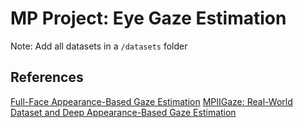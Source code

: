 # MP Project: Eye Gaze Estimation

Note: Add all datasets in a `/datasets` folder



## References
[Full-Face Appearance-Based Gaze Estimation](http://openaccess.thecvf.com/content_cvpr_2017_workshops/w41/papers/Bulling_Its_Written_All_CVPR_2017_paper.pdf)
[MPIIGaze: Real-World Dataset and Deep Appearance-Based Gaze Estimation](https://arxiv.org/pdf/1711.09017.pdf)
